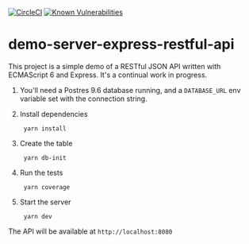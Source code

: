 [![CircleCI](https://circleci.com/gh/dubharmonic/demo-server-express-restful-api.svg?&style=shield)](https://circleci.com/gh/dubharmonic/demo-server-express-restful-api)
[![Known Vulnerabilities](https://snyk.io/test/github/dubharmonic/demo-server-express-restful-api/badge.svg)](https://snyk.io/test/github/dubharmonic/demo-server-express-restful-api)

# demo-server-express-restful-api

This project is a simple demo of a RESTful JSON API written with ECMAScript 6 and Express. It's a continual work in progress.

1) You'll need a Postres 9.6 database running, and a `DATABASE_URL` env variable set with the connection string.

2) Install dependencies

        yarn install

3) Create the table

        yarn db-init

4) Run the tests

        yarn coverage
    
5) Start the server

        yarn dev
        
The API will be available at `http://localhost:8080`

